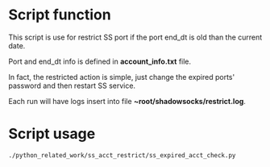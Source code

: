 # Script function

This script is use for restrict SS port if the port end_dt is old than the current date.

Port and end_dt info is defined in **account_info.txt** file.

In fact, the restricted action is simple, just change the expired ports' password and then restart SS service.

Each run will have logs insert into file **~root/shadowsocks/restrict.log**.

# Script usage

```bash
./python_related_work/ss_acct_restrict/ss_expired_acct_check.py
```
